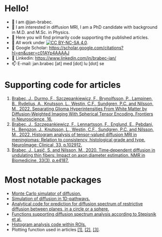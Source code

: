 # Hello!
- 👋 I am @jan-brabec.
- 👀 I am interested in diffusion MRI, I am a PhD candidate with background in M.D. and M.Sc. in Physics.
- 👀 Here you will find primarily code supporting the published articles.
- 👀 All work under [![CC BY-NC-SA 4.0][cc-by-nc-sa-shield]][cc-by-nc-sa].
- 👀 Google Scholar: https://scholar.google.com/citations?hl=en&user=c01AYp4AAAAJ
- 👀 Linkedin: https://www.linkedin.com/in/brabec-jan/
- 📫 E-mail: jan.brabec [at] med [dot] lu [dot] se

[cc-by-nc-sa]: http://creativecommons.org/licenses/by-nc-sa/4.0/
[cc-by-nc-sa-shield]: https://img.shields.io/badge/License-CC%20BY--NC--SA%204.0-lightgrey.svg

# Supporting code for articles
1. [Brabec, J., Durmo, F., Szczepankiewicz, F., Brynolfsson, P., Lampinen, B., Rydelius, A., Knutsson, L., Westin, C.F., Sundgren, P.C. and Nilsson, M., 2022. Separating Glioma Hyperintensities From White Matter by Diffusion-Weighted Imaging With Spherical Tensor Encoding. Frontiers in Neuroscience, 16.](https://github.com/jan-brabec/tensor_valued_gliomas_in_vivo)
2. [Brabec, J., Szczepankiewicz, F., Lennartsson, F., Englund, E., Pebdani, H., Bengzon, J., Knutsson, L., Westin, C.F., Sundgren, P.C. and Nilsson, M., 2022. Histogram analysis of tensor-valued diffusion MRI in meningiomas: Relation to consistency, histological grade and type. NeuroImage: Clinical, 33, p.102912.](https://github.com/jan-brabec/tensor_valued_meningiomas_in_vivo)
3. [Brabec, J., Lasič, S. and Nilsson, M., 2020. Time‐dependent diffusion in undulating thin fibers: Impact on axon diameter estimation. NMR in Biomedicine, 33(3), p.e4187.](https://github.com/jan-brabec/undulating_fibers)

# Most notable packages
- [Monte Carlo simulator of diffusion.](https://github.com/jan-brabec/undulating_fibers/tree/master/Monte%20Carlo)
- [Simulation of diffusion in 1D-pathways.](https://github.com/jan-brabec/undulating_fibers/tree/master/Gaussian%20Sampling)
- [Analytical code for prediction for diffusion spectrum of restrictive diffusion between planes, in a circle or a sphere.](https://github.com/jan-brabec/undulating_fibers/tree/master/Analytical)
- [Functions supporting diffusion spectrum analysis according to Stepisnik et al.](https://github.com/jan-brabec/undulating_fibers/tree/master/Spectral%20Analysis/SA_functions)
- [Histogram analysis code within ROIs.](https://github.com/jan-brabec/tensor_valued_meningiomas_in_vivo/tree/main/Analysis)
- Plotting function used in articles [[1]](https://github.com/jan-brabec/tensor_valued_gliomas_in_vivo/tree/main/Analyze/figures), [[2]](https://github.com/jan-brabec/tensor_valued_meningiomas_in_vivo/tree/main/Analysis), [[3]](https://github.com/jan-brabec/undulating_fibers/tree/master/Spectral%20Analysis/plot_f).

